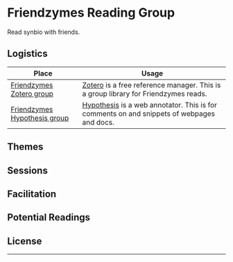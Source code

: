 # Friendzymes Reading Group

Read synbio with friends.

## Logistics

| Place                             | Usage                                                                                          |
|-----------------------------------|------------------------------------------------------------------------------------------------|
| [Friendzymes Zotero group][3]     | [Zotero][4] is a free reference manager. This is a group library for Friendzymes reads.        |
| [Friendzymes Hypothesis group][1] | [Hypothesis][2] is a web annotator. This is for comments on and snippets of webpages and docs. |

## Themes

## Sessions

## Facilitation

## Potential Readings

## License

---
[1]: https://bit.ly/friendzymes_hypothesis
[2]: https://hypothes.is
[3]: https://bit.ly/friendzymes_zotero
[4]: https://zotero.org
